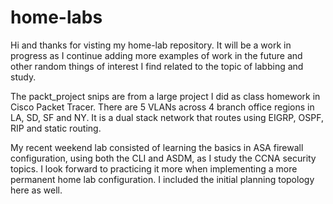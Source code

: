 # home-labs
Hi and thanks for visting my home-lab repository. It will be a work in progress as I continue adding more examples of work in the future and other random things of interest I find related to the topic of labbing and study.

The packt_project snips are from a large project I did as class homework in Cisco Packet Tracer. There are 5 VLANs across 4 branch office regions in LA, SD, SF and NY. It is a dual stack network that routes using EIGRP, OSPF, RIP and static routing. 

My recent weekend lab consisted of learning the basics in ASA firewall configuration, using both the CLI and ASDM, as I study the CCNA security topics. I look forward to practicing it more when implementing a more permanent home lab configuration. I included the initial planning topology here as well.

